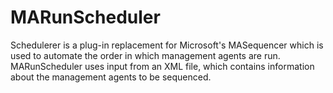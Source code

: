 # MARunScheduler
Schedulerer is a plug-in replacement for Microsoft's MASequencer which is used to automate the order in which management agents are run. MARunScheduler uses input from an XML file, which contains information about the management agents to be sequenced.
